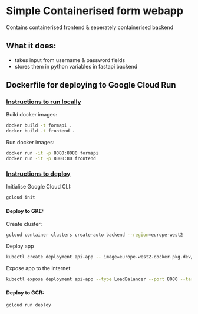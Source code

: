 # Simple Containerised form webapp

Contains containerised frontend & seperately containerised backend

## What it does:

- takes input from username & password fields
- stores them in python variables in fastapi backend

## Dockerfile for deploying to Google Cloud Run

### <u>Instructions to run locally</u>

Build docker images:

```bash
docker build -t formapi .
docker build -t frontend .
```

Run docker images:

```bash
docker run -it -p 8080:8080 formapi
docker run -it -p 8000:80 frontend
```

### <u>Instructions to deploy</u>


Initialise Google Cloud CLI:
```bash
gcloud init
```

#### Deploy to GKE:

Create cluster:
```bash
gcloud container clusters create-auto backend --region=europe-west2
```

Deploy app
```bash
kubectl create deployment api-app -- image=europe-west2-docker.pkg.dev/k8s-learning-390219/cloud-run-source-deploy/backend:latest
```

Expose app to the internet
```bash
kubectl expose deployment api-app --type LoadBalancer --port 8080 --target-port 8080
```

#### Deploy to GCR:

```bash
gcloud run deploy
```